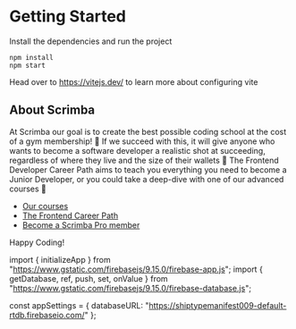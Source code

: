 # Getting Started
Install the dependencies and run the project
```
npm install
npm start
```

Head over to https://vitejs.dev/ to learn more about configuring vite
## About Scrimba

At Scrimba our goal is to create the best possible coding school at the cost of a gym membership! 💜
If we succeed with this, it will give anyone who wants to become a software developer a realistic shot at succeeding, regardless of where they live and the size of their wallets 🎉
The Frontend Developer Career Path aims to teach you everything you need to become a Junior Developer, or you could take a deep-dive with one of our advanced courses 🚀

- [Our courses](https://scrimba.com/allcourses)
- [The Frontend Career Path](https://scrimba.com/learn/frontend)
- [Become a Scrimba Pro member](https://scrimba.com/pricing)

Happy Coding!



import { initializeApp } from "https://www.gstatic.com/firebasejs/9.15.0/firebase-app.js";
import { getDatabase, ref, push, set, onValue } from "https://www.gstatic.com/firebasejs/9.15.0/firebase-database.js";

const appSettings = { databaseURL: "https://shiptypemanifest009-default-rtdb.firebaseio.com/" };